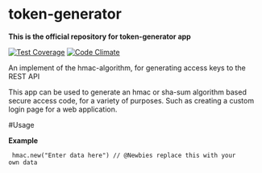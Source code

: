 # token-generator
**This is the official repository for token-generator app**

[![Test Coverage](https://codeclimate.com/github/ArcanaMagus/token-generator/badges/coverage.svg)](https://codeclimate.com/github/ArcanaMagus/token-generator/coverage)
[![Code Climate](https://codeclimate.com/github/ArcanaMagus/token-generator/badges/gpa.svg)](https://codeclimate.com/github/ArcanaMagus/token-generator)

An implement of the  hmac-algorithm, for generating access keys to the REST API

This app can be used to generate an hmac or sha-sum algorithm based secure access code,
for a variety of purposes. Such as  creating a custom login page for a web application.

#Usage

**Example**

<code> hmac.new("Enter data here") // @Newbies replace this with your own data

